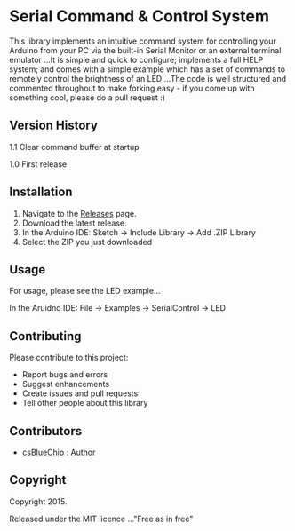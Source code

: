 # Serial Command & Control System
This library implements an intuitive command system for controlling your Arduino from your PC via the built-in Serial Monitor or an external terminal emulator ...It is simple and quick to configure; implements a full HELP system; and comes with a simple example which has a set of commands to remotely control the brightness of an LED ...The code is well structured and commented throughout to make forking easy - if you come up with something cool, please do a pull request :)

## Version History
1.1 Clear command buffer at startup

1.0 First release

## Installation
1. Navigate to the [Releases](https://github.com/csBlueChip/SerialControl/releases) page.
2. Download the latest release.
3. In the Arduino IDE:  Sketch -> Include Library -> Add .ZIP Library
4. Select the ZIP you just downloaded

## Usage
For usage, please see the LED example...

In the Aruidno IDE: File -> Examples -> SerialControl -> LED

## Contributing
Please contribute to this project:
- Report bugs and errors
- Suggest enhancements
- Create issues and pull requests
- Tell other people about this library

## Contributors
- [csBlueChip](https://github.com/csBlueChip) : Author

## Copyright
Copyright 2015.

Released under the MIT licence ..."Free as in free"
